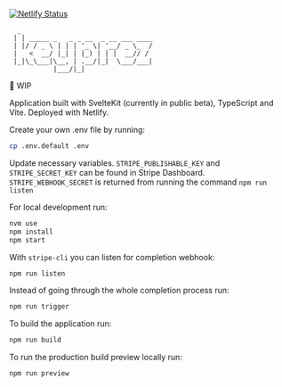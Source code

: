 [![Netlify Status](https://api.netlify.com/api/v1/badges/b59efccf-cd89-4ce3-ac84-fde63d80c1d3/deploy-status)](https://app.netlify.com/sites/keyprez/deploys)

      _
     | | _____ _   _ _ __  _ __ ___ ____
     | |/ / _ \ | | | '_ \| '__/ _ \_  /
     |   <  __/ |_| | |_) | | |  __// /
     |_|\_\___|\__, | .__/|_|  \___/___|
               |___/|_|

🚧 WIP

Application built with SvelteKit (currently in public beta), TypeScript and Vite. Deployed with Netlify.

Create your own .env file by running:

```bash
cp .env.default .env
```

Update necessary variables. `STRIPE_PUBLISHABLE_KEY` and `STRIPE_SECRET_KEY` can be found in Stripe Dashboard. `STRIPE_WEBHOOK_SECRET` is returned from running the command `npm run listen`

For local development run:

```bash
nvm use
npm install
npm start
```

With `stripe-cli` you can listen for completion webhook:

```bash
npm run listen
```

Instead of going through the whole completion process run:

```bash
npm run trigger
```

To build the application run:

```bash
npm run build
```

To run the production build preview locally run:

```bash
npm run preview
```
